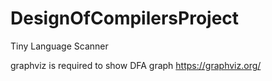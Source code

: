 # DesignOfCompilersProject
Tiny Language Scanner


graphviz is required to show DFA graph
https://graphviz.org/
